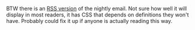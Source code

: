 BTW there is an <a href="http://xmlviewer.scripting.com/?url=http://scripting.com/rssNightly.xml">RSS version</a> of the nightly email. Not sure how well it will display in most readers, it has CSS that depends on definitions they won't have. Probably could fix it up if anyone is actually reading this way. 
